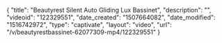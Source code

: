 {
    "title": "Beautyrest Silent Auto Gliding Lux Bassinet",
    "description": "",
    "videoid": "122329551",
    "date_created": "1507664082",
    "date_modified": "1516742972",
    "type": "captivate",
    "layout": "video",
    "url": "\/v\/beautyrestbassinet-62077309-mp4\/122329551"
}